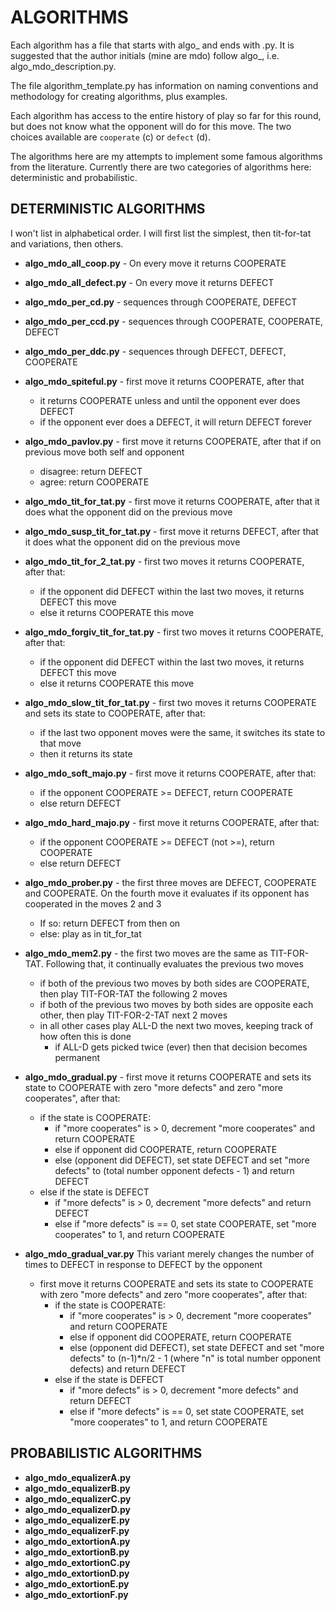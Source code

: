 # ALGORITHMS

Each algorithm has a file that starts with algo_ and ends with .py. It is suggested that the author initials (mine are mdo) follow algo_, i.e. algo_mdo_description.py.

The file algorithm_template.py has information on naming conventions and methodology for creating algorithms, plus examples.

Each algorithm has access to the entire history of play so far for this round, but does not know what the opponent will do for this move. The two choices available are `cooperate` (c) or `defect` (d).

The algorithms here are my attempts to implement some famous algorithms from the literature. Currently there are two categories of algorithms here: deterministic and probabilistic.

## DETERMINISTIC ALGORITHMS

I won't list in alphabetical order. I will first list the simplest, then tit-for-tat and variations, then others.

- **algo_mdo_all_coop.py** - On every move it returns COOPERATE
- **algo_mdo_all_defect.py** - On every move it returns DEFECT
- **algo_mdo_per_cd.py** - sequences through COOPERATE, DEFECT
- **algo_mdo_per_ccd.py** - sequences through COOPERATE, COOPERATE, DEFECT
- **algo_mdo_per_ddc.py** - sequences through DEFECT, DEFECT, COOPERATE

- **algo_mdo_spiteful.py** - first move it returns COOPERATE, after that
  - it returns COOPERATE unless and until the opponent ever does DEFECT
  - if the opponent ever does a DEFECT, it will return DEFECT forever
- **algo_mdo_pavlov.py** - first move it returns COOPERATE, after that if on previous move both self and opponent
  - disagree: return DEFECT
  - agree: return COOPERATE

- **algo_mdo_tit_for_tat.py** - first move it returns COOPERATE, after that it does what the opponent did on the previous move
- **algo_mdo_susp_tit_for_tat.py** - first move it returns DEFECT, after that it does what the opponent did on the previous move
- **algo_mdo_tit_for_2_tat.py** - first two moves it returns COOPERATE, after that:
  - if the opponent did DEFECT within the last two moves, it returns DEFECT this move
  - else it returns COOPERATE this move
- **algo_mdo_forgiv_tit_for_tat.py** - first two moves it returns COOPERATE, after that:
  - if the opponent did DEFECT within the last two moves, it returns DEFECT this move
  - else it returns COOPERATE this move
- **algo_mdo_slow_tit_for_tat.py** - first two moves it returns COOPERATE and sets its state to COOPERATE, after that:
  - if the last two opponent moves were the same, it switches its state to that move
  - then it returns its state
- **algo_mdo_soft_majo.py**  - first move it returns COOPERATE, after that:
  - if the opponent COOPERATE >= DEFECT, return COOPERATE
  - else return DEFECT
- **algo_mdo_hard_majo.py**  - first move it returns COOPERATE, after that:
  - if the opponent COOPERATE >= DEFECT (not >=), return COOPERATE
  - else return DEFECT
- **algo_mdo_prober.py** - the first three moves are DEFECT, COOPERATE and COOPERATE. On the fourth move it evaluates if its opponent has cooperated in the moves 2 and 3
  - If so: return DEFECT from then on
  - else: play as in tit_for_tat
- **algo_mdo_mem2.py** - the first two moves are the same as TIT-FOR-TAT. Following that, it continually evaluates the previous two moves
  - if both of the previous two moves by both sides are COOPERATE, then play TIT-FOR-TAT the following 2 moves
  - if both of the previous two moves by both sides are opposite each other, then play TIT-FOR-2-TAT next 2 moves
  - in all other cases play ALL-D the next two moves, keeping track of how often this is done
    - if ALL-D gets picked twice (ever) then that decision becomes permanent
- **algo_mdo_gradual.py** - first move it returns COOPERATE and sets its state to COOPERATE with zero "more defects" and zero "more cooperates", after that:
  - if the state is COOPERATE:
    - if "more cooperates" is > 0, decrement "more cooperates" and return COOPERATE
    - else if opponent did COOPERATE, return COOPERATE
    - else (opponent did DEFECT), set state DEFECT and set "more defects" to (total number opponent defects - 1) and return DEFECT
  - else if the state is DEFECT
    - if "more defects" is > 0, decrement "more defects" and return DEFECT
    -  else if "more defects" is == 0, set state COOPERATE, set "more cooperates" to 1, and return COOPERATE
- **algo_mdo_gradual_var.py** This variant merely changes the number of times to DEFECT in response to DEFECT by the opponent
  - first move it returns COOPERATE and sets its state to COOPERATE with zero "more defects" and zero "more cooperates", after that:
    - if the state is COOPERATE:
      - if "more cooperates" is > 0, decrement "more cooperates" and return COOPERATE
      - else if opponent did COOPERATE, return COOPERATE
      - else (opponent did DEFECT), set state DEFECT and set "more defects" to (n-1)*n/2 - 1 (where "n" is total number opponent defects) and return DEFECT
    - else if the state is DEFECT
      - if "more defects" is > 0, decrement "more defects" and return DEFECT
      - else if "more defects" is == 0, set state COOPERATE, set "more cooperates" to 1, and return COOPERATE

## PROBABILISTIC ALGORITHMS

- **algo_mdo_equalizerA.py**
- **algo_mdo_equalizerB.py**
- **algo_mdo_equalizerC.py**
- **algo_mdo_equalizerD.py**
- **algo_mdo_equalizerE.py**
- **algo_mdo_equalizerF.py**
- **algo_mdo_extortionA.py**
- **algo_mdo_extortionB.py**
- **algo_mdo_extortionC.py**
- **algo_mdo_extortionD.py**
- **algo_mdo_extortionE.py**
- **algo_mdo_extortionF.py**
